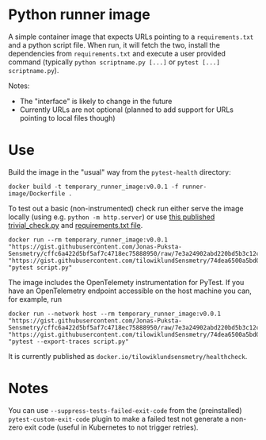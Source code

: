 # Python runner image

A simple container image that expects URLs pointing to a `requirements.txt` and a python script file. 
When run, it will fetch the two, install the dependencies from `requirements.txt` and execute a user provided 
command (typically `python scriptname.py [...]` or `pytest [...] scriptname.py`).

Notes:
- The "interface" is likely to change in the future
- Currently URLs are not optional (planned to add support for URLs pointing to local files though)

# Use

Build the image in the "usual" way from the `pytest-health` directory:
```
docker build -t temporary_runner_image:v0.0.1 -f runner-image/Dockerfile .
```

To test out a basic (non-instrumented) check run either serve the image locally (using e.g. `python -m http.server`)
or use [this published trivial_check.py](https://gist.githubusercontent.com/tilowiklundSensmetry/74dea6500a5bd0b8bbce551249eb6786/raw/f7a614be2809576c4b4b0f3fcc1a1d34ac6af789/trivial_check.py) and [requirements.txt file](https://gist.githubusercontent.com/Jonas-Puksta-Sensmetry/cffc6a422d5bf5af7c4718ec75888950/raw/7e3a24902abd220bd5b3c12c7b3758185db5b13d/requirements.txt).

```
docker run --rm temporary_runner_image:v0.0.1 "https://gist.githubusercontent.com/Jonas-Puksta-Sensmetry/cffc6a422d5bf5af7c4718ec75888950/raw/7e3a24902abd220bd5b3c12c7b3758185db5b13d/requirements.txt" "https://gist.githubusercontent.com/tilowiklundSensmetry/74dea6500a5bd0b8bbce551249eb6786/raw/f7a614be2809576c4b4b0f3fcc1a1d34ac6af789/trivial_check.py" "pytest script.py"
```

The image includes the OpenTelemety instrumentation for PyTest. If you have an OpenTelemetry endpoint accessible on the host machine you can, for example, run
```
docker run --network host --rm temporary_runner_image:v0.0.1 "https://gist.githubusercontent.com/Jonas-Puksta-Sensmetry/cffc6a422d5bf5af7c4718ec75888950/raw/7e3a24902abd220bd5b3c12c7b3758185db5b13d/requirements.txt" "https://gist.githubusercontent.com/tilowiklundSensmetry/74dea6500a5bd0b8bbce551249eb6786/raw/f7a614be2809576c4b4b0f3fcc1a1d34ac6af789/trivial_check.py" "pytest --export-traces script.py"
```

It is currently published as `docker.io/tilowiklundsensmetry/healthcheck`.

# Notes

You can use `--suppress-tests-failed-exit-code` from the (preinstalled) `pytest-custom-exit-code` plugin to 
make a failed test not generate a non-zero exit code (useful in Kubernetes to not trigger retries).